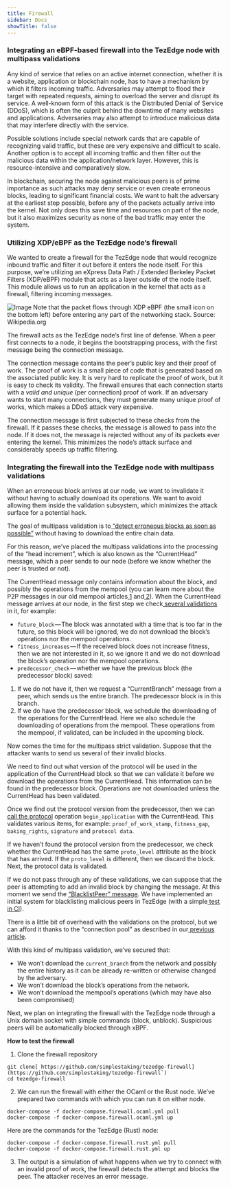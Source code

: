```yaml
---
title: Firewall
sidebar: Docs
showTitle: false
---
```


### **Integrating an eBPF-based firewall into the TezEdge node with multipass validations**

Any kind of service that relies on an active internet connection, whether it is a website, application or blockchain node, has to have a mechanism by which it filters incoming traffic. Adversaries may attempt to flood their target with repeated requests, aiming to overload the server and disrupt its service. A well-known form of this attack is the Distributed Denial of Service (DDoS), which is often the culprit behind the downtime of many websites and applications. Adversaries may also attempt to introduce malicious data that may interfere directly with the service.

Possible solutions include special network cards that are capable of recognizing valid traffic, but these are very expensive and difficult to scale. Another option is to accept all incoming traffic and then filter out the malicious data within the application/network layer. However, this is resource-intensive and comparatively slow.

In blockchain, securing the node against malicious peers is of prime importance as such attacks may deny service or even create erroneous blocks, leading to significant financial costs. We want to halt the adversary at the earliest step possible, before any of the packets actually arrive into the kernel. Not only does this save time and resources on part of the node, but it also maximizes security as none of the bad traffic may enter the system.


### **Utilizing XDP/eBPF as the TezEdge node’s firewall**

We wanted to create a firewall for the TezEdge node that would recognize inbound traffic and filter it out before it enters the node itself. For this purpose, we’re utilizing an eXpress Data Path / Extended Berkeley Packet Filters (XDP/eBPF) module that acts as a layer outside of the node itself. This module allows us to run an application in the kernel that acts as a firewall, filtering incoming messages.

![Image](../../static/images/firewall1.png)
Note that the packet flows through XDP eBPF (the small icon on the bottom left) before entering any part of the networking stack. Source: Wikipedia.org

The firewall acts as the TezEdge node’s first line of defense. When a peer first connects to a node, it begins the bootstrapping process, with the first message being the connection message.

The connection message contains the peer’s public key and their proof of work. The proof of work is a small piece of code that is generated based on the associated public key. It is very hard to replicate the proof of work, but it is easy to check its validity. The firewall ensures that each connection starts with a _valid and unique_ (per connection) proof of work. If an adversary wants to start many connections, they must generate many unique proof of works, which makes a DDoS attack very expensive.

The connection message is first subjected to these checks from the firewall. If it passes these checks, the message is allowed to pass into the node. If it does not, the message is rejected without any of its packets ever entering the kernel. This minimizes the node’s attack surface and considerably speeds up traffic filtering.


### **Integrating the firewall into the TezEdge node with multipass validations**

When an erroneous block arrives at our node, we want to invalidate it without having to actually download its operations. We want to avoid allowing them inside the validation subsystem, which minimizes the attack surface for a potential hack.

The goal of multipass validation is to[ “detect erroneous blocks as soon as possible”](https://tezos.gitlab.io/whitedoc/validation.html?highlight=multipass) without having to download the entire chain data.

For this reason, we’ve placed the multipass validations into the processing of the “head increment”, which is also known as the “CurrentHead” message, which a peer sends to our node (before we know whether the peer is trusted or not).

The CurrentHead message only contains information about the block, and possibly the operations from the mempool (you can learn more about the P2P messages in our old mempool articles[ 1](https://medium.com/simplestaking/the-tezedge-node-a-deep-dive-into-the-mempool-part-1-1a01e3b9de9a) and[ 2](https://medium.com/simplestaking/the-tezedge-node-a-deep-dive-into-the-mempool-part-2-fc7c579d0033)). When the CurrentHead message arrives at our node, in the first step we check[ several validations](https://github.com/simplestaking/tezedge/blob/v0.8.0/shell/src/state/block_state.rs#L89) in it, for example:



*   `future_block` — The block was annotated with a time that is too far in the future, so this block will be ignored, we do not download the block’s operations nor the mempool operations.
*   `fitness_increases` — If the received block does not increase fitness, then we are not interested in it, so we ignore it and we do not download the block’s operation nor the mempool operations.
*   `predecessor_check` — whether we have the previous block (the predecessor block) saved:
1. If we do not have it, then we request a “CurrentBranch” message from a peer, which sends us the entire branch. The predecessor block is in this branch.
2. If we do have the predecessor block, we schedule the downloading of the operations for the CurrentHead. Here we also schedule the downloading of operations from the mempool. These operations from the mempool, if validated, can be included in the upcoming block.

Now comes the time for the multipass strict validation. Suppose that the attacker wants to send us several of their invalid blocks.

We need to find out what version of the protocol will be used in the application of the CurrentHead block so that we can validate it before we download the operations from the CurrentHead. This information can be found in the predecessor block. Operations are not downloaded unless the CurrentHead has been validated.

Once we find out the protocol version from the predecessor, then we can [call the protocol](https://github.com/simplestaking/tezedge/blob/v0.8.0/shell/src/validation/mod.rs#L212) operation `begin_application` with the CurrentHead. This validates various items, for example: `proof_of_work_stamp`, `fitness_gap`, `baking_rights`, `signature` and `protocol data`.

If we haven’t found the protocol version from the predecessor, we check whether the CurrentHead has the same `proto_level` attribute as the block that has arrived. If the `proto_level` is different, then we discard the block. Next, the protocol data is validated.

If we do not pass through any of these validations, we can suppose that the peer is attempting to add an invalid block by changing the message. At this moment we send the [“BlacklistPeer” message](https://github.com/simplestaking/tezedge/blob/v0.8.0/shell/src/chain_manager.rs#L610). We have implemented an initial system for blacklisting malicious peers in TezEdge (with a simple[ test in CI](http://ci.tezedge.com/simplestaking/tezedge/1840/1/7)).

There is a little bit of overhead with the validations on the protocol, but we can afford it thanks to the “connection pool” as described in our[ previous article](https://medium.com/simplestaking/the-tezedge-node-using-multiple-cpu-cores-to-pre-validate-operations-in-tezos-eb4d26dc3b7d?source=collection_home---6------0-----------------------).

With this kind of multipass validation, we’ve secured that:



*   We won’t download the `current_branch` from the network and possibly the entire history as it can be already re-written or otherwise changed by the adversary.
*   We won’t download the block’s operations from the network.
*   We won’t download the mempool’s operations (which may have also been compromised)

Next, we plan on integrating the firewall with the TezEdge node through a Unix domain socket with simple commands (block, unblock). Suspicious peers will be automatically blocked through xBPF.

**How to test the firewall**



1. Clone the firewall repository

```
git clone[ https://github.com/simplestaking/tezedge-firewall](https://github.com/simplestaking/tezedge-firewall`)
cd tezedge-firewall
```

2. We can run the firewall with either the OCaml or the Rust node. We’ve prepared two commands with which you can run it on either node.

```
docker-compose -f docker-compose.firewall.ocaml.yml pull
docker-compose -f docker-compose.firewall.ocaml.yml up
```

Here are the commands for the TezEdge (Rust) node:

```
docker-compose -f docker-compose.firewall.rust.yml pull
docker-compose -f docker-compose.firewall.rust.yml up
```

3. The output is a simulation of what happens when we try to connect with an invalid proof of work, the firewall detects the attempt and blocks the peer. The attacker receives an error message.
